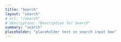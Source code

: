 ```yaml
---
title: "Search"
layout: "search"
# url: "/search"
# description: "Description for Search"
summary: "search"
placeholder: "placeholder text in search input box"
---
```

